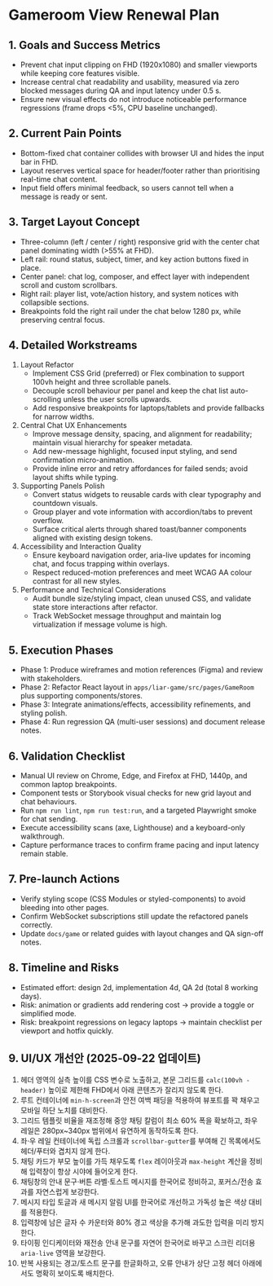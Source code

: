 # Gameroom View Renewal Plan

## 1. Goals and Success Metrics
- Prevent chat input clipping on FHD (1920x1080) and smaller viewports while keeping core features visible.
- Increase central chat readability and usability, measured via zero blocked messages during QA and input latency under 0.5 s.
- Ensure new visual effects do not introduce noticeable performance regressions (frame drops <5%, CPU baseline unchanged).

## 2. Current Pain Points
- Bottom-fixed chat container collides with browser UI and hides the input bar in FHD.
- Layout reserves vertical space for header/footer rather than prioritising real-time chat content.
- Input field offers minimal feedback, so users cannot tell when a message is ready or sent.

## 3. Target Layout Concept
- Three-column (left / center / right) responsive grid with the center chat panel dominating width (>55% at FHD).
- Left rail: round status, subject, timer, and key action buttons fixed in place.
- Center panel: chat log, composer, and effect layer with independent scroll and custom scrollbars.
- Right rail: player list, vote/action history, and system notices with collapsible sections.
- Breakpoints fold the right rail under the chat below 1280 px, while preserving central focus.

## 4. Detailed Workstreams
1. Layout Refactor
   - Implement CSS Grid (preferred) or Flex combination to support 100vh height and three scrollable panels.
   - Decouple scroll behaviour per panel and keep the chat list auto-scrolling unless the user scrolls upwards.
   - Add responsive breakpoints for laptops/tablets and provide fallbacks for narrow widths.
2. Central Chat UX Enhancements
   - Improve message density, spacing, and alignment for readability; maintain visual hierarchy for speaker metadata.
   - Add new-message highlight, focused input styling, and send confirmation micro-animation.
   - Provide inline error and retry affordances for failed sends; avoid layout shifts while typing.
3. Supporting Panels Polish
   - Convert status widgets to reusable cards with clear typography and countdown visuals.
   - Group player and vote information with accordion/tabs to prevent overflow.
   - Surface critical alerts through shared toast/banner components aligned with existing design tokens.
4. Accessibility and Interaction Quality
   - Ensure keyboard navigation order, aria-live updates for incoming chat, and focus trapping within overlays.
   - Respect reduced-motion preferences and meet WCAG AA colour contrast for all new styles.
5. Performance and Technical Considerations
   - Audit bundle size/styling impact, clean unused CSS, and validate state store interactions after refactor.
   - Track WebSocket message throughput and maintain log virtualization if message volume is high.

## 5. Execution Phases
- Phase 1: Produce wireframes and motion references (Figma) and review with stakeholders.
- Phase 2: Refactor React layout in `apps/liar-game/src/pages/GameRoom` plus supporting components/stores.
- Phase 3: Integrate animations/effects, accessibility refinements, and styling polish.
- Phase 4: Run regression QA (multi-user sessions) and document release notes.

## 6. Validation Checklist
- Manual UI review on Chrome, Edge, and Firefox at FHD, 1440p, and common laptop breakpoints.
- Component tests or Storybook visual checks for new grid layout and chat behaviours.
- Run `npm run lint`, `npm run test:run`, and a targeted Playwright smoke for chat sending.
- Execute accessibility scans (axe, Lighthouse) and a keyboard-only walkthrough.
- Capture performance traces to confirm frame pacing and input latency remain stable.

## 7. Pre-launch Actions
- Verify styling scope (CSS Modules or styled-components) to avoid bleeding into other pages.
- Confirm WebSocket subscriptions still update the refactored panels correctly.
- Update `docs/game` or related guides with layout changes and QA sign-off notes.

## 8. Timeline and Risks
- Estimated effort: design 2d, implementation 4d, QA 2d (total 8 working days).
- Risk: animation or gradients add rendering cost -> provide a toggle or simplified mode.
- Risk: breakpoint regressions on legacy laptops -> maintain checklist per viewport and hotfix quickly.
## 9. UI/UX 개선안 (2025-09-22 업데이트)
1. 헤더 영역의 실측 높이를 CSS 변수로 노출하고, 본문 그리드를 `calc(100vh - header)` 높이로 제한해 FHD에서 아래 콘텐츠가 잘리지 않도록 한다.
2. 루트 컨테이너에 `min-h-screen`과 안전 여백 패딩을 적용하여 뷰포트를 꽉 채우고 모바일 하단 노치를 대비한다.
3. 그리드 템플릿 비율을 재조정해 중앙 채팅 칼럼이 최소 60% 폭을 확보하고, 좌우 레일은 280px~340px 범위에서 유연하게 동작하도록 한다.
4. 좌·우 레일 컨테이너에 독립 스크롤과 `scrollbar-gutter`를 부여해 긴 목록에서도 헤더/푸터와 겹치지 않게 한다.
5. 채팅 카드가 부모 높이를 가득 채우도록 `flex` 레이아웃과 `max-height` 계산을 정비해 입력창이 항상 시야에 들어오게 한다.
6. 채팅창의 안내 문구·버튼 라벨·토스트 메시지를 한국어로 정비하고, 포커스/전송 효과를 자연스럽게 보강한다.
7. 메시지 타입 토글과 새 메시지 알림 UI를 한국어로 개선하고 가독성 높은 색상 대비를 적용한다.
8. 입력창에 남은 글자 수 카운터와 80% 경고 색상을 추가해 과도한 입력을 미리 방지한다.
9. 타이핑 인디케이터와 재전송 안내 문구를 자연어 한국어로 바꾸고 스크린 리더용 `aria-live` 영역을 보강한다.
10. 반복 사용되는 경고/토스트 문구를 한글화하고, 오류 안내가 상단 고정 헤더 아래에서도 명확히 보이도록 배치한다.
